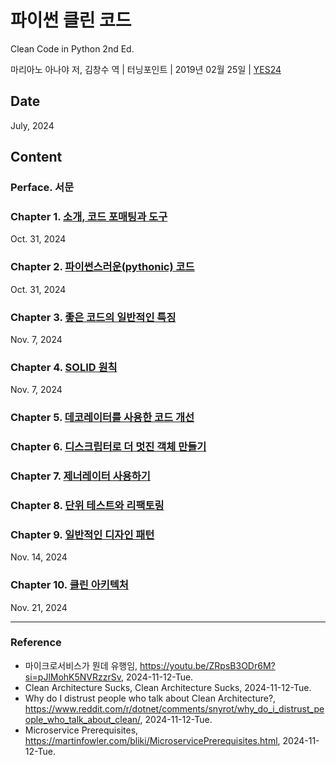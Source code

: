 # 파이썬 클린 코드

Clean Code in Python 2nd Ed.

마리아노 아나야 저, 김창수 역 |  터닝포인트 | 2019년 02월 25일 | [YES24](https://www.yes24.com/Product/Goods/114667254)

## Date

July, 2024

## Content

### Perface. 서문

### Chapter 1. [소개, 코드 포매팅과 도구](C01_Introduction_Code_Formatting_and_Tools.md)

Oct. 31, 2024

### Chapter 2. [파이썬스러운(pythonic) 코드](C02_Pythonic_Code.md)

Oct. 31, 2024

### Chapter 3. [좋은 코드의 일반적인 특징](C03_General_Traits_of_Good_Code.md)

Nov. 7, 2024

### Chapter 4. [SOLID 원칙](C04_The_SOLID_Principles.md)

Nov. 7, 2024

### Chapter 5. [데코레이터를 사용한 코드 개선](C05_Using_Decorators_to_Improve_Our_Code.md)

### Chapter 6. [디스크립터로 더 멋진 객체 만들기](C06_Getting_More_Out_of_Our_Objects_with_Descriptors.md)

### Chapter 7. [제너레이터 사용하기](C07_Using_Generators.md)

### Chapter 8. [단위 테스트와 리팩토링](C08_Unit_Testing_and_Refactoring.md)

### Chapter 9. [일반적인 디자인 패턴](C09_Common_Design_Patterns.md)

Nov. 14, 2024

### Chapter 10. [클린 아키텍처](C10_Clean_Architecture.md)

Nov. 21, 2024

---

### Reference
- 마이크로서비스가 뭔데 유행임, https://youtu.be/ZRpsB3ODr6M?si=pJlMohK5NVRzzrSv, 2024-11-12-Tue.
- Clean Architecture Sucks, Clean Architecture Sucks, 2024-11-12-Tue.
- Why do I distrust people who talk about Clean Architecture?, https://www.reddit.com/r/dotnet/comments/snyrot/why_do_i_distrust_people_who_talk_about_clean/, 2024-11-12-Tue.
- Microservice Prerequisites, https://martinfowler.com/bliki/MicroservicePrerequisites.html, 2024-11-12-Tue.
